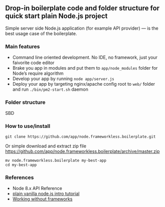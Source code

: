 ## Drop-in boilerplate code and folder structure for quick start plain Node.js project
Simple server side Node.js application (for example API provider) — is the best usage case of the boilerplate.  

### Main features
- Command line oriented development. No IDE, no framework, just your faivorite code editor  
- Brake you app in modules and put them to `app/node_modules` folder for Node’s require algorithm  
- Develop your app by running `node app/server.js`  
- Deploy your app by targeting nginx/apache config root to `web/` folder and run `./bin/pm2-start.sh` daemon  

### Folder structure

SBD

### How to use/install
```
git clone https://github.com/app/node.frameworkless.boilerplate.git
```
Or simple download and extract zip file https://github.com/app/node.frameworkless.boilerplate/archive/master.zip  
```
mv node.frameworkless.boilerplate my-best-app
cd my-best-app
```

### References
- Node 8.x API Reference
- [plain vanilla node.js intro tutorial](https://gist.github.com/shimondoodkin/6213581)
- [Working without frameworks](https://medium.com/node-js-javascript/working-without-frameworks-part-1-b948f281f782)
